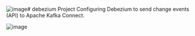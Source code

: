 ![image](https://github.com/Stall-Rental-Project/debezium/assets/71142769/846f8f2d-8ff9-478a-b8e7-65eed499124d)# debezium
Project Configuring Debezium to send change events (API) to Apache Kafka Connect.

![image](https://github.com/Stall-Rental-Project/debezium/assets/71142769/d4d5ff17-1ff6-40a1-b8cb-2b968826d354)
